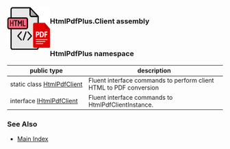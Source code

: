 <img align="left" width="100" height="100" src="../../../docs/images/Icon.png" >

### HtmlPdfPlus.Client assembly
</br>

### HtmlPdfPlus namespace

| public type | description |
| --- | --- |
| static class [HtmlPdfClient](./HtmlPdfPlus/HtmlPdfClient.md) | Fluent interface commands to perform client HTML to PDF conversion |
| interface [IHtmlPdfClient](./HtmlPdfPlus/IHtmlPdfClient.md) | Fluent interface commands to HtmlPdfClientInstance. |

### See Also
* [Main Index](../docindex.md)
